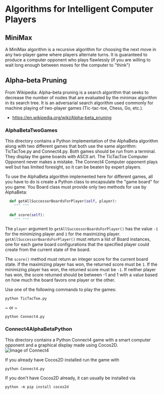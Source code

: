 # Algorithms for Intelligent Computer Players

## MiniMax
A MiniMax algorithm is a recursive algorithm for choosing the next move in any two-player game where players alternate turns. It is guaranteed to produce a computer opponent who plays flawlessly (if you are willing to wait long enough between moves for the computer to "think")

## Alpha–beta Pruning
From Wikipedia:
Alpha–beta pruning is a search algorithm that seeks to decrease the number of nodes that are evaluated by the minimax algorithm in its search tree. It is an adversarial search algorithm used commonly for machine playing of two-player games (Tic-tac-toe, Chess, Go, etc.).
- https://en.wikipedia.org/wiki/Alpha–beta_pruning

### AlphaBetaTwoGames
This directory contains a Python implementation of the AlphaBeta algorithm along with two different games that both use the same algorithm: TicTacToe.py and Connect4.py. Both games should be run from a terminal. They display the game boards with ASCII art. The TicTacToe Computer Opponent never makes a mistake. The Connect4 Computer opponent plays well but has limited foresight, so it can be beaten by expert players.

To use the AlphaBeta algorithm implemented here for different games, all you have to do is create a Python class to encapsulate the "game board" for you game. You Board class must provide only two methods for use by AlphaBeta:
```Python
  def getAllSuccessorBoardsForPlayer(self, player):
    """ """
    
  def score(self):
    """ """

```

The ```player``` argument to ```getAllSuccessorBoardsForPlayer()``` has the value ```-1``` for the minimizing player and ```1``` for the maximizing player. ```getAllSuccessorBoardsForPlayer()``` must return a list of Board instances, one for each game board configurations that the specified player could create from the current state of the board.

The ```score()``` method must return an integer score for the current board state. If the maximizing player has won, the returned score must be ```1```. If the minimizing player has won, the returned score must be ```-1```. If neither player has won, the score returned should be between -1 and 1 with a value based on how much the board favors one player or the other.

Use one of the following commands to play the games:
```console
python TicTacToe.py
```
  ~ or ~
```console
python Connect4.py
```
 
 ### Connect4AlphaBetaPython
 This directory contains a Python Connect4 game with a smart computer opponent and a graphical display made using Cocos2D.
 ![Image of Connect4](http://cdn.rawgit.com/erikbuck/GameAI/master/Connect4AlphaBetaPython/Connect4.png)
 
 If you already have Cocos2D installed run the game with
 ```console
 python Connect4.py
 ```
 
 If you don't have Cocos2D already, it can usually be installed via
 ```console
 python -m pip install cocos2d
 ```
